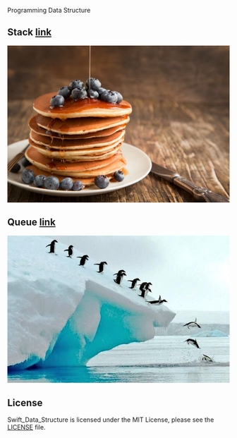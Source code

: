 Programming Data Structure

## Stack [link](https://github.com/dchprojects/Swift_Data_Structure/blob/master/Swift_Data_Structure.playground/Sources/Stack.swift)
![Stack Image](images/pancakes-stack.jpeg)

## Queue [link](https://github.com/dchprojects/Swift_Data_Structure/blob/master/Swift_Data_Structure.playground/Sources/Queue.swift)
![Queue Image](images/queue-penguins.jpeg)

## License
Swift_Data_Structure is licensed under the MIT License, please see the [LICENSE](LICENSE) file.
